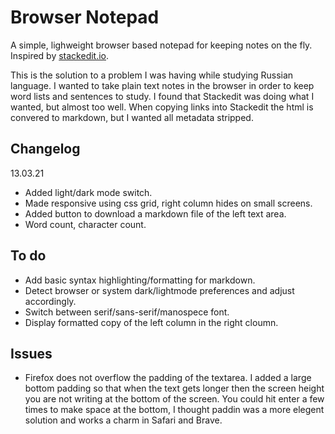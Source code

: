 # Browser Notepad

A simple, lighweight browser based notepad for keeping notes on the fly. Inspired by [stackedit.io](https://stackedit.io).

This is the solution to a problem I was having while studying Russian language. I wanted to take plain text notes in the browser in order to keep word lists and sentences to study. I found that Stackedit was doing what I wanted, but almost too well. When copying links into Stackedit the html is convered to markdown, but I wanted all metadata stripped. 

## Changelog

13.03.21

- Added light/dark mode switch.
- Made responsive using css grid, right column hides on small screens.
- Added button to download a markdown file of the left text area.
- Word count, character count.

## To do

- Add basic syntax highlighting/formatting for markdown.
- Detect browser or system dark/lightmode preferences and adjust accordingly.
- Switch between serif/sans-serif/manospece font.
- Display formatted copy of the left column in the right cloumn. 

## Issues

- Firefox does not overflow the padding of the textarea. I added a large bottom padding so that when the text gets longer then the screen height you are not writing at the bottom of the screen. You could hit enter a few times to make space at the bottom, I thought paddin was a more elegent solution and works a charm in Safari and Brave.

